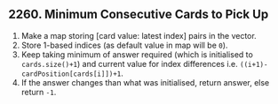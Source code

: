 ## 2260. Minimum Consecutive Cards to Pick Up

1. Make a map storing [card value: latest index] pairs in the vector.
2. Store 1-based indices (as default value in map will be `0`).
3. Keep taking minimum of answer required (which is initialised to `cards.size()+1`) and current value for index differences i.e. `((i+1)-cardPosition[cards[i]])+1`.
4. If the answer changes than what was initialised, return answer, else return `-1`.
